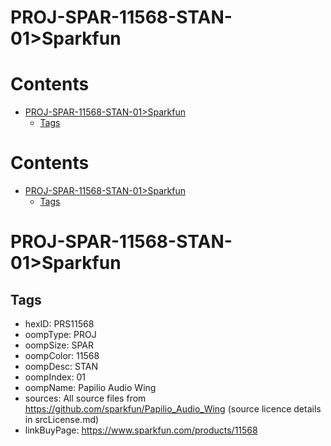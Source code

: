 
PROJ-SPAR-11568-STAN-01>Sparkfun
================================

Contents
========

* [PROJ-SPAR-11568-STAN-01>Sparkfun](#proj-spar-11568-stan-01sparkfun)
	* [Tags](#tags)

Contents
========

* [PROJ-SPAR-11568-STAN-01>Sparkfun](#proj-spar-11568-stan-01sparkfun)
	* [Tags](#tags)

# PROJ-SPAR-11568-STAN-01>Sparkfun

## Tags

- hexID: PRS11568
- oompType: PROJ
- oompSize: SPAR
- oompColor: 11568
- oompDesc: STAN
- oompIndex: 01
- oompName: Papilio Audio Wing
- sources: All source files from https://github.com/sparkfun/Papilio_Audio_Wing (source licence details in srcLicense.md)
- linkBuyPage: https://www.sparkfun.com/products/11568
